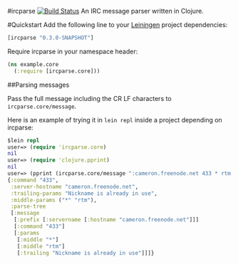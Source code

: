 #ircparse [![Build Status](https://travis-ci.org/talklibre/ircparse.png?branch=master)](https://travis-ci.org/talklibre/ircparse)
An IRC message parser written in Clojure.

#Quickstart
Add the following line to your [Leiningen](https://github.com/technomancy/leiningen) project dependencies:

````clojure
[ircparse "0.3.0-SNAPSHOT"]
````

Require ircparse in your namespace header:

````clojure
(ns example.core
  (:require [ircparse.core]))
````

##Parsing messages

Pass the full message including the CR LF characters to `ircparse.core/message`.

Here is an example of trying it in `lein repl` inside a project depending on ircparse:
````clojure
$lein repl
user=> (require 'ircparse.core)
nil
user=> (require 'clojure.pprint)
nil
user=> (pprint (ircparse.core/message ":cameron.freenode.net 433 * rtm :Nickname is already in use\r\n"))
{:command "433",
 :server-hostname "cameron.freenode.net",
 :trailing-params "Nickname is already in use",
 :middle-params ("*" "rtm"),
 :parse-tree
 [:message
  [:prefix [:servername [:hostname "cameron.freenode.net"]]]
  [:command "433"]
  [:params
   [:middle "*"]
   [:middle "rtm"]
   [:trailing "Nickname is already in use"]]]}
````
